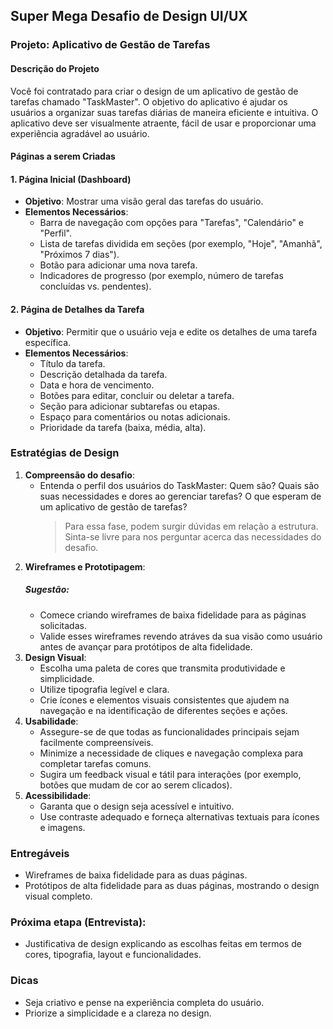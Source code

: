 ## Super Mega Desafio de Design UI/UX

### Projeto: Aplicativo de Gestão de Tarefas

#### Descrição do Projeto

Você foi contratado para criar o design de um aplicativo de gestão de tarefas chamado "TaskMaster". O objetivo do aplicativo é ajudar os usuários a organizar suas tarefas diárias de maneira eficiente e intuitiva. O aplicativo deve ser visualmente atraente, fácil de usar e proporcionar uma experiência agradável ao usuário.

#### Páginas a serem Criadas

#### 1. Página Inicial (Dashboard)

- **Objetivo**: Mostrar uma visão geral das tarefas do usuário.
- **Elementos Necessários**:
  - Barra de navegação com opções para "Tarefas", "Calendário" e "Perfil".
  - Lista de tarefas dividida em seções (por exemplo, "Hoje", "Amanhã", "Próximos 7 dias").
  - Botão para adicionar uma nova tarefa.
  - Indicadores de progresso (por exemplo, número de tarefas concluídas vs. pendentes).

#### 2. Página de Detalhes da Tarefa

- **Objetivo**: Permitir que o usuário veja e edite os detalhes de uma tarefa específica.
- **Elementos Necessários**:
  - Título da tarefa.
  - Descrição detalhada da tarefa.
  - Data e hora de vencimento.
  - Botões para editar, concluir ou deletar a tarefa.
  - Seção para adicionar subtarefas ou etapas.
  - Espaço para comentários ou notas adicionais.
  - Prioridade da tarefa (baixa, média, alta).

### Estratégias de Design

1. **Compreensão do desafio**:
   - Entenda o perfil dos usuários do TaskMaster: Quem são? Quais são suas necessidades e dores ao gerenciar tarefas? O que esperam de um aplicativo de gestão de tarefas?
     > Para essa fase, podem surgir dúvidas em relação a estrutura. Sinta-se livre para nos perguntar acerca das necessidades do desafio.
2. **Wireframes e Prototipagem**:
   ##### Sugestão:
   - Comece criando wireframes de baixa fidelidade para as páginas solicitadas.
   - Valide esses wireframes revendo atráves da sua visão como usuário antes de avançar para protótipos de alta fidelidade.
3. **Design Visual**:
   - Escolha uma paleta de cores que transmita produtividade e simplicidade.
   - Utilize tipografia legível e clara.
   - Crie ícones e elementos visuais consistentes que ajudem na navegação e na identificação de diferentes seções e ações.
4. **Usabilidade**:
   - Assegure-se de que todas as funcionalidades principais sejam facilmente compreensíveis.
   - Minimize a necessidade de cliques e navegação complexa para completar tarefas comuns.
   - Sugira um feedback visual e tátil para interações (por exemplo, botões que mudam de cor ao serem clicados).
5. **Acessibilidade**:
   - Garanta que o design seja acessível e intuitivo.
   - Use contraste adequado e forneça alternativas textuais para ícones e imagens.

### Entregáveis

- Wireframes de baixa fidelidade para as duas páginas.
- Protótipos de alta fidelidade para as duas páginas, mostrando o design visual completo.

### Próxima etapa (Entrevista):

- Justificativa de design explicando as escolhas feitas em termos de cores, tipografia, layout e funcionalidades.

### Dicas

- Seja criativo e pense na experiência completa do usuário.
- Priorize a simplicidade e a clareza no design.

